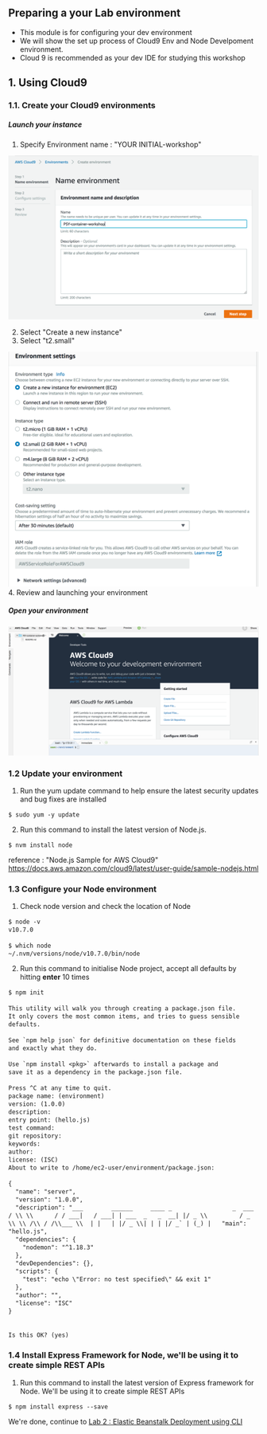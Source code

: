 ## Preparing a your Lab environment

- This module is for configuring your dev environment
- We will show the set up process of Cloud9 Env and Node Develpoment environment.
- Cloud 9 is recommended as your dev IDE for studying this workshop

## 1. Using Cloud9

### 1.1. Create your Cloud9 environments

##### Launch your instance

1.  Specify Environment name : "YOUR INITIAL-workshop"

![ec2 instance](./imgs/00/01.png)

2.  Select "Create a new instance"
3.  Select "t2.small"

![ec2 instance](./imgs/00/02.png) 4. Review and launching your environment

##### Open your environment

![ec2 instance](./imgs/00/03.png)

### 1.2 Update your environment

1.  Run the yum update command to help ensure the latest security updates and bug fixes are installed

```
$ sudo yum -y update
```

2.  Run this command to install the latest version of Node.js.

```
$ nvm install node
```

reference : "Node.js Sample for AWS Cloud9" https://docs.aws.amazon.com/cloud9/latest/user-guide/sample-nodejs.html

### 1.3 Configure your Node environment

1.  Check node version and check the location of Node

```
$ node -v
v10.7.0

$ which node
~/.nvm/versions/node/v10.7.0/bin/node
```

2.  Run this command to initialise Node project, accept all defaults by hitting **enter** 10 times

```
$ npm init

This utility will walk you through creating a package.json file.
It only covers the most common items, and tries to guess sensible defaults.

See `npm help json` for definitive documentation on these fields
and exactly what they do.

Use `npm install <pkg>` afterwards to install a package and
save it as a dependency in the package.json file.

Press ^C at any time to quit.
package name: (environment)
version: (1.0.0)
description:
entry point: (hello.js)
test command:
git repository:
keywords:
author:
license: (ISC)
About to write to /home/ec2-user/environment/package.json:

{
  "name": "server",
  "version": "1.0.0",
  "description": "___        ______     ____ _                 _  ___           / \\ \\      / / ___|   / ___| | ___  _   _  __| |/ _ \\         / _ \\ \\ /\\ / /\\___ \\  | |   | |/ _ \\| | | |/ _` | (_) |   "main": "hello.js",
  "dependencies": {
    "nodemon": "^1.18.3"
  },
  "devDependencies": {},
  "scripts": {
    "test": "echo \"Error: no test specified\" && exit 1"
  },
  "author": "",
  "license": "ISC"
}


Is this OK? (yes)
```

### 1.4 Install Express Framework for Node, we'll be using it to create simple REST APIs

1.  Run this command to install the latest version of Express framework for Node. We'll be using it to create simple REST APIs

```
$ npm install express --save
```

We're done, continue to [Lab 2 : Elastic Beanstalk Deployment using CLI](./doc-module-02.md)
